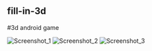 ## fill-in-3d
#3d android game

![Screenshot_1](https://user-images.githubusercontent.com/28903266/110249906-afb42d00-7f89-11eb-9984-69f4b66b40f6.png)
![Screenshot_2](https://user-images.githubusercontent.com/28903266/110249907-b04cc380-7f89-11eb-8492-cf60e530d896.png)
![Screenshot_3](https://user-images.githubusercontent.com/28903266/110249909-b04cc380-7f89-11eb-833a-f3e84715d904.png)

